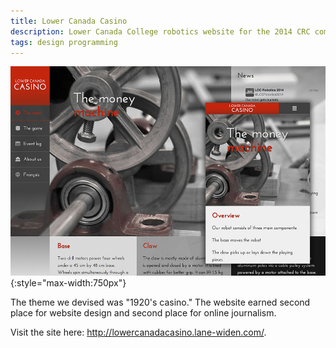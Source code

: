 ```yaml
---
title: Lower Canada Casino
description: Lower Canada College robotics website for the 2014 CRC competition
tags: design programming
---
```


![Lower Canada Casino screenshot](/img/lower-canada-casino/screenshot.jpg){:style="max-width:750px"}

The theme we devised was "1920's casino." The website earned second place for website design and second place for online journalism. 

Visit the site here: <http://lowercanadacasino.lane-widen.com/>.
